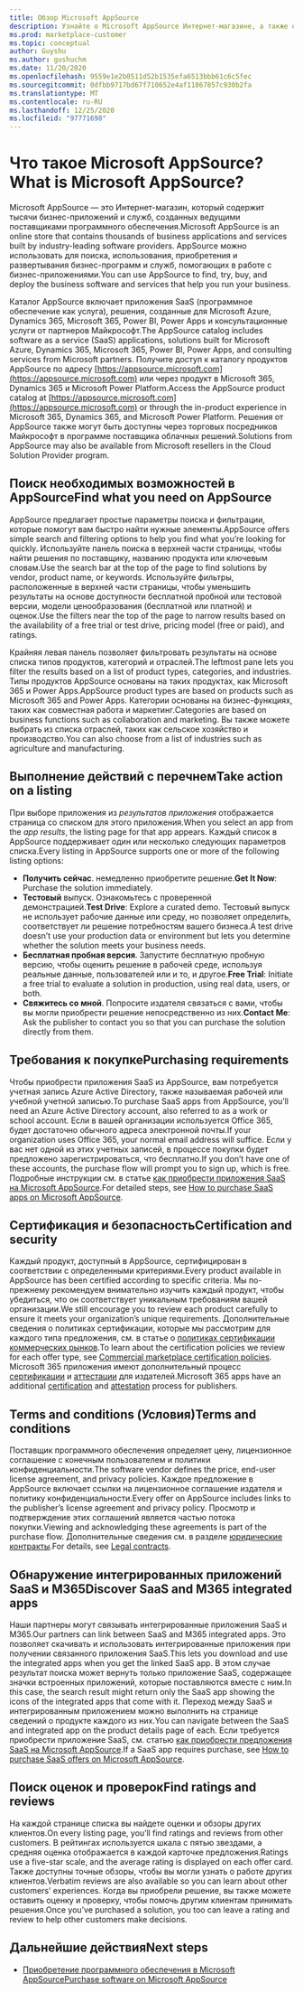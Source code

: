 ```yaml
---
title: Обзор Microsoft AppSource
description: Узнайте о Microsoft AppSource Интернет-магазине, а также о том, как найти и обширный каталог программного обеспечения и решений.
ms.prod: marketplace-customer
ms.topic: conceptual
author: Guyshu
ms.author: gushuchm
ms.date: 11/20/2020
ms.openlocfilehash: 9559e1e2b0511d52b1535efa6513bbb61c6c5fec
ms.sourcegitcommit: 0dfbb9717bd67f710652e4af11867857c930b2fa
ms.translationtype: MT
ms.contentlocale: ru-RU
ms.lasthandoff: 12/25/2020
ms.locfileid: "97771698"
---
```

# <a name="what-is-microsoft-appsource"></a><span data-ttu-id="311f0-103">Что такое Microsoft AppSource?</span><span class="sxs-lookup"><span data-stu-id="311f0-103">What is Microsoft AppSource?</span></span>

<span data-ttu-id="311f0-104">Microsoft AppSource — это Интернет-магазин, который содержит тысячи бизнес-приложений и служб, созданных ведущими поставщиками программного обеспечения.</span><span class="sxs-lookup"><span data-stu-id="311f0-104">Microsoft AppSource is an online store that contains thousands of business applications and services built by industry-leading software providers.</span></span> <span data-ttu-id="311f0-105">AppSource можно использовать для поиска, использования, приобретения и развертывания бизнес-программ и служб, помогающих в работе с бизнес-приложениями.</span><span class="sxs-lookup"><span data-stu-id="311f0-105">You can use AppSource to find, try, buy, and deploy the business software and services that help you run your business.</span></span>

<span data-ttu-id="311f0-106">Каталог AppSource включает приложения SaaS (программное обеспечение как услуга), решения, созданные для Microsoft Azure, Dynamics 365, Microsoft 365, Power BI, Power Apps и консультационные услуги от партнеров Майкрософт.</span><span class="sxs-lookup"><span data-stu-id="311f0-106">The AppSource catalog includes software as a service (SaaS) applications, solutions built for Microsoft Azure, Dynamics 365, Microsoft 365, Power BI, Power Apps, and consulting services from Microsoft partners.</span></span> <span data-ttu-id="311f0-107">Получите доступ к каталогу продуктов AppSource по адресу [https://appsource.microsoft.com](https://appsource.microsoft.com) или через продукт в Microsoft 365, Dynamics 365 и Microsoft Power Platform.</span><span class="sxs-lookup"><span data-stu-id="311f0-107">Access the AppSource product catalog at [https://appsource.microsoft.com](https://appsource.microsoft.com) or through the in-product experience in Microsoft 365, Dynamics 365, and Microsoft Power Platform.</span></span> <span data-ttu-id="311f0-108">Решения от AppSource также могут быть доступны через торговых посредников Майкрософт в программе поставщика облачных решений.</span><span class="sxs-lookup"><span data-stu-id="311f0-108">Solutions from AppSource may also be available from Microsoft resellers in the Cloud Solution Provider program.</span></span>

## <a name="find-what-you-need-on-appsource"></a><span data-ttu-id="311f0-109">Поиск необходимых возможностей в AppSource</span><span class="sxs-lookup"><span data-stu-id="311f0-109">Find what you need on AppSource</span></span>

<span data-ttu-id="311f0-110">AppSource предлагает простые параметры поиска и фильтрации, которые помогут вам быстро найти нужные элементы.</span><span class="sxs-lookup"><span data-stu-id="311f0-110">AppSource offers simple search and filtering options to help you find what you’re looking for quickly.</span></span> <span data-ttu-id="311f0-111">Используйте панель поиска в верхней части страницы, чтобы найти решения по поставщику, названию продукта или ключевым словам.</span><span class="sxs-lookup"><span data-stu-id="311f0-111">Use the search bar at the top of the page to find solutions by vendor, product name, or keywords.</span></span> <span data-ttu-id="311f0-112">Используйте фильтры, расположенные в верхней части страницы, чтобы уменьшить результаты на основе доступности бесплатной пробной или тестовой версии, модели ценообразования (бесплатной или платной) и оценок.</span><span class="sxs-lookup"><span data-stu-id="311f0-112">Use the filters near the top of the page to narrow results based on the availability of a free trial or test drive, pricing model (free or paid), and ratings.</span></span>

<span data-ttu-id="311f0-113">Крайняя левая панель позволяет фильтровать результаты на основе списка типов продуктов, категорий и отраслей.</span><span class="sxs-lookup"><span data-stu-id="311f0-113">The leftmost pane lets you filter the results based on a list of product types, categories, and industries.</span></span> <span data-ttu-id="311f0-114">Типы продуктов AppSource основаны на таких продуктах, как Microsoft 365 и Power Apps.</span><span class="sxs-lookup"><span data-stu-id="311f0-114">AppSource product types are based on products such as Microsoft 365 and Power Apps.</span></span> <span data-ttu-id="311f0-115">Категории основаны на бизнес-функциях, таких как совместная работа и маркетинг.</span><span class="sxs-lookup"><span data-stu-id="311f0-115">Categories are based on business functions such as collaboration and marketing.</span></span> <span data-ttu-id="311f0-116">Вы также можете выбрать из списка отраслей, таких как сельское хозяйство и производство.</span><span class="sxs-lookup"><span data-stu-id="311f0-116">You can also choose from a list of industries such as agriculture and manufacturing.</span></span>

## <a name="take-action-on-a-listing"></a><span data-ttu-id="311f0-117">Выполнение действий с перечнем</span><span class="sxs-lookup"><span data-stu-id="311f0-117">Take action on a listing</span></span>

<span data-ttu-id="311f0-118">При выборе приложения из _результатов приложения_ отображается страница со списком для этого приложения.</span><span class="sxs-lookup"><span data-stu-id="311f0-118">When you select an app from the _app results_, the listing page for that app appears.</span></span> <span data-ttu-id="311f0-119">Каждый список в AppSource поддерживает один или несколько следующих параметров списка.</span><span class="sxs-lookup"><span data-stu-id="311f0-119">Every listing in AppSource supports one or more of the following listing options:</span></span>

- <span data-ttu-id="311f0-120">**Получить сейчас**. немедленно приобретите решение.</span><span class="sxs-lookup"><span data-stu-id="311f0-120">**Get It Now**: Purchase the solution immediately.</span></span>
- <span data-ttu-id="311f0-121">**Тестовый** выпуск. Ознакомьтесь с проверенной демонстрацией.</span><span class="sxs-lookup"><span data-stu-id="311f0-121">**Test Drive**: Explore a curated demo.</span></span> <span data-ttu-id="311f0-122">Тестовый выпуск не использует рабочие данные или среду, но позволяет определить, соответствует ли решение потребностям вашего бизнеса.</span><span class="sxs-lookup"><span data-stu-id="311f0-122">A test drive doesn’t use your production data or environment but lets you determine whether the solution meets your business needs.</span></span>
- <span data-ttu-id="311f0-123">**Бесплатная пробная версия**. Запустите бесплатную пробную версию, чтобы оценить решение в рабочей среде, используя реальные данные, пользователей или и то, и другое.</span><span class="sxs-lookup"><span data-stu-id="311f0-123">**Free Trial**: Initiate a free trial to evaluate a solution in production, using real data, users, or both.</span></span>
- <span data-ttu-id="311f0-124">**Свяжитесь со мной**. Попросите издателя связаться с вами, чтобы вы могли приобрести решение непосредственно из них.</span><span class="sxs-lookup"><span data-stu-id="311f0-124">**Contact Me**: Ask the publisher to contact you so that you can purchase the solution directly from them.</span></span>

## <a name="purchasing-requirements"></a><span data-ttu-id="311f0-125">Требования к покупке</span><span class="sxs-lookup"><span data-stu-id="311f0-125">Purchasing requirements</span></span>

<span data-ttu-id="311f0-126">Чтобы приобрести приложения SaaS из AppSource, вам потребуется учетная запись Azure Active Directory, также называемая рабочей или учебной учетной записью.</span><span class="sxs-lookup"><span data-stu-id="311f0-126">To purchase SaaS apps from AppSource, you’ll need an Azure Active Directory account, also referred to as a work or school account.</span></span> <span data-ttu-id="311f0-127">Если в вашей организации используется Office 365, будет достаточно обычного адреса электронной почты.</span><span class="sxs-lookup"><span data-stu-id="311f0-127">If your organization uses Office 365, your normal email address will suffice.</span></span> <span data-ttu-id="311f0-128">Если у вас нет одной из этих учетных записей, в процессе покупки будет предложено зарегистрироваться, что бесплатно.</span><span class="sxs-lookup"><span data-stu-id="311f0-128">If you don’t have one of these accounts, the purchase flow will prompt you to sign up, which is free.</span></span> <span data-ttu-id="311f0-129">Подробные инструкции см. в статье [как приобрести приложения SaaS на Microsoft AppSource](purchase-software-appsource.md).</span><span class="sxs-lookup"><span data-stu-id="311f0-129">For detailed steps, see [How to purchase SaaS apps on Microsoft AppSource](purchase-software-appsource.md).</span></span>

## <a name="certification-and-security"></a><span data-ttu-id="311f0-130">Сертификация и безопасность</span><span class="sxs-lookup"><span data-stu-id="311f0-130">Certification and security</span></span>

<span data-ttu-id="311f0-131">Каждый продукт, доступный в AppSource, сертифицирован в соответствии с определенными критериями.</span><span class="sxs-lookup"><span data-stu-id="311f0-131">Every product available in AppSource has been certified according to specific criteria.</span></span> <span data-ttu-id="311f0-132">Мы по-прежнему рекомендуем внимательно изучить каждый продукт, чтобы убедиться, что он соответствует уникальным требованиям вашей организации.</span><span class="sxs-lookup"><span data-stu-id="311f0-132">We still encourage you to review each product carefully to ensure it meets your organization’s unique requirements.</span></span> <span data-ttu-id="311f0-133">Дополнительные сведения о политиках сертификации, которые мы рассмотрим для каждого типа предложения, см. в статье о [политиках сертификации коммерческих рынков](/legal/marketplace/certification-policies).</span><span class="sxs-lookup"><span data-stu-id="311f0-133">To learn about the certification policies we review for each offer type, see [Commercial marketplace certification policies](/legal/marketplace/certification-policies).</span></span> <span data-ttu-id="311f0-134">Microsoft 365 приложения имеют дополнительный процесс [сертификации](/microsoft-365-app-certification/docs/enterprise-app-certification-guide) и [аттестации](/microsoft-365-app-certification/docs/enterprise-app-attestation-guide) для издателей.</span><span class="sxs-lookup"><span data-stu-id="311f0-134">Microsoft 365 apps have an additional [certification](/microsoft-365-app-certification/docs/enterprise-app-certification-guide) and [attestation](/microsoft-365-app-certification/docs/enterprise-app-attestation-guide) process for publishers.</span></span>

## <a name="terms-and-conditions"></a><span data-ttu-id="311f0-135">Terms and conditions (Условия)</span><span class="sxs-lookup"><span data-stu-id="311f0-135">Terms and conditions</span></span>

<span data-ttu-id="311f0-136">Поставщик программного обеспечения определяет цену, лицензионное соглашение с конечным пользователем и политики конфиденциальности.</span><span class="sxs-lookup"><span data-stu-id="311f0-136">The software vendor defines the price, end-user license agreement, and privacy policies.</span></span> <span data-ttu-id="311f0-137">Каждое предложение в AppSource включает ссылки на лицензионное соглашение издателя и политику конфиденциальности.</span><span class="sxs-lookup"><span data-stu-id="311f0-137">Every offer on AppSource includes links to the publisher’s license agreement and privacy policy.</span></span> <span data-ttu-id="311f0-138">Просмотр и подтверждение этих соглашений является частью потока покупки.</span><span class="sxs-lookup"><span data-stu-id="311f0-138">Viewing and acknowledging these agreements is part of the purchase flow.</span></span> <span data-ttu-id="311f0-139">Дополнительные сведения см. в разделе [юридические контракты](legal-contracts.md).</span><span class="sxs-lookup"><span data-stu-id="311f0-139">For details, see [Legal contracts](legal-contracts.md).</span></span>

## <a name="discover-saas-and-m365-integrated-apps"></a><span data-ttu-id="311f0-140">Обнаружение интегрированных приложений SaaS и M365</span><span class="sxs-lookup"><span data-stu-id="311f0-140">Discover SaaS and M365 integrated apps</span></span>

<span data-ttu-id="311f0-141">Наши партнеры могут связывать интегрированные приложения SaaS и M365.</span><span class="sxs-lookup"><span data-stu-id="311f0-141">Our partners can link between SaaS and M365 integrated apps.</span></span> <span data-ttu-id="311f0-142">Это позволяет скачивать и использовать интегрированные приложения при получении связанного приложения SaaS.</span><span class="sxs-lookup"><span data-stu-id="311f0-142">This lets you download and use the integrated apps when you get the linked SaaS app.</span></span> <span data-ttu-id="311f0-143">В этом случае результат поиска может вернуть только приложение SaaS, содержащее значки встроенных приложений, которые поставляются вместе с ним.</span><span class="sxs-lookup"><span data-stu-id="311f0-143">In this case, the search result might return only the SaaS app showing the icons of the integrated apps that come with it.</span></span> <span data-ttu-id="311f0-144">Переход между SaaS и интегрированным приложением можно выполнить на странице сведений о продукте каждого из них.</span><span class="sxs-lookup"><span data-stu-id="311f0-144">You can navigate between the SaaS and integrated app on the product details page of each.</span></span> <span data-ttu-id="311f0-145">Если требуется приобрести приложение SaaS, см. статью [как приобрести предложения SaaS на Microsoft AppSource](purchase-software-appsource.md).</span><span class="sxs-lookup"><span data-stu-id="311f0-145">If a SaaS app requires purchase, see [How to purchase SaaS offers on Microsoft AppSource](purchase-software-appsource.md).</span></span>

## <a name="find-ratings-and-reviews"></a><span data-ttu-id="311f0-146">Поиск оценок и проверок</span><span class="sxs-lookup"><span data-stu-id="311f0-146">Find ratings and reviews</span></span>

<span data-ttu-id="311f0-147">На каждой странице списка вы найдете оценки и обзоры других клиентов.</span><span class="sxs-lookup"><span data-stu-id="311f0-147">On every listing page, you’ll find ratings and reviews from other customers.</span></span> <span data-ttu-id="311f0-148">В рейтингах используется шкала с пятью звездами, а средняя оценка отображается в каждой карточке предложения.</span><span class="sxs-lookup"><span data-stu-id="311f0-148">Ratings use a five-star scale, and the average rating is displayed on each offer card.</span></span> <span data-ttu-id="311f0-149">Также доступны точные обзоры, чтобы вы могли узнать о работе других клиентов.</span><span class="sxs-lookup"><span data-stu-id="311f0-149">Verbatim reviews are also available so you can learn about other customers’ experiences.</span></span> <span data-ttu-id="311f0-150">Когда вы приобрели решение, вы также можете оставить оценку и проверку, чтобы помочь другим клиентам принимать решения.</span><span class="sxs-lookup"><span data-stu-id="311f0-150">Once you’ve purchased a solution, you too can leave a rating and review to help other customers make decisions.</span></span>

## <a name="next-steps"></a><span data-ttu-id="311f0-151">Дальнейшие действия</span><span class="sxs-lookup"><span data-stu-id="311f0-151">Next steps</span></span>

- [<span data-ttu-id="311f0-152">Приобретение программного обеспечения в Microsoft AppSource</span><span class="sxs-lookup"><span data-stu-id="311f0-152">Purchase software on Microsoft AppSource</span></span>](purchase-software-appsource.md)
